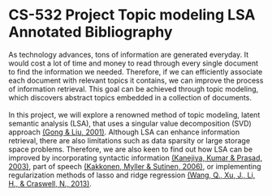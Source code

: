 # CS-532 Project Topic modeling LSA Annotated Bibliography

As technology advances, tons of information are generated everyday. It would cost a lot of time and money to read through every single document to find the information we needed. Therefore, if we can efficiently associate each document with relevant topics it contains, we can improve the process of information retrieval. This goal can be achieved through topic modeling, which discovers abstract topics embedded in a collection of documents. <br><br>
In this project, we will explore a renowned method of topic modeling, latent semantic analysis (LSA), that uses a  singular value decomposition (SVD) approach [(Gong & Liu, 2001)](https://www.cs.bham.ac.uk/~pxt/IDA/text_summary.pdf). Although LSA can enhance information retrieval, there are also limitations such as data sparsity or large storage space problems. Therefore, we are also keen to find out how LSA can be improved by incorporating syntactic information  [(Kanejiya, Kumar & Prasad, 2003)](https://doi.org/10.3115/1118894.1118902), part of speech [(Kakkonen, Myller & Sutinen, 2006)](https://arxiv.org/abs/cs/0610118), or implementing regularization methods of lasso and ridge regression [(Wang, Q., Xu, J., Li, H., & Craswell, N., 2013)](http://www.hangli-hl.com/uploads/3/1/6/8/3168008/rlsi-tois-revision.pdf).


